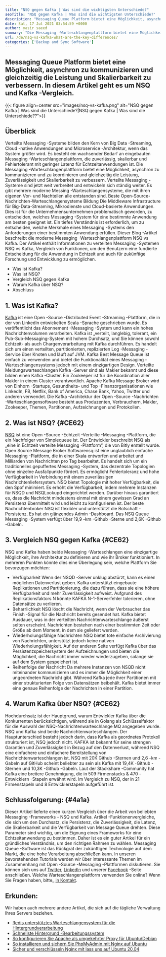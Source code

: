 ```yaml
---
title: "NSQ gegen Kafka | Was sind die wichtigsten Unterschiede?" 
seoTitle: "NSQ gegen Kafka | Was sind die wichtigsten Unterschiede?" 
description: "Messaging Queue Platform bietet eine Möglichkeit, asynchron zu kommunizieren. In diesem Artikel handelt es sich um NSQ- und Kafka -Verteilte -Message -Queue -Systemunterschiede." 
date: Sat, 17 Jul 2021 03:54:59 +0000
author: yasir saeed
summary: "Die Messaging -Warteschlangenplattform bietet eine Möglichkeit, asynchron zu kommunizieren und gleichzeitig die Leistung und Skalierbarkeit zu verbessern. In diesem Artikel geht es um NSQ und Kafka -Vergleich." 
url: /de/nsq-vs-kafka-what-are-the-key-differences/
categories: ['Backup and Sync Software']
---
```


## Messaging Queue Platform bietet eine Möglichkeit, asynchron zu kommunizieren und gleichzeitig die Leistung und Skalierbarkeit zu verbessern. In diesem Artikel geht es um NSQ und Kafka -Vergleich.

{{< figure align=center src="images/nsq-vs-kafka.png" alt="NSQ gegen Kafka | Was sind die Unterschiede?|NSQ gegen Kafka | Was sind die Unterschiede??">}}


## **Überblick**
Verteilte Messaging -Systeme bilden den Kern von Big Data -Streaming, Cloud -native Anwendungen und Microservice -Architektur, wenn das System größer wird. Es besteht ein wachsender Bedarf an eingebauten Messaging -Warteschlangenplattform, die zuverlässig, skalierbar und Fehlertolerant mit geringer Latenz für Echtzeitanwendungen ist. Die Messaging -Warteschlangenplattform bietet eine Möglichkeit, asynchron zu kommunizieren und zu koordinieren und gleichzeitig die Leistung, Zuverlässigkeit und Skalierbarkeit zu verbessern.
Verteilte Messaging -Systeme sind jetzt weit verbreitet und entwickeln sich ständig weiter. Es gibt mehrere moderne Messing -Warteschlangensysteme, die mit ihren eigenen Vor- und Nachteilen alle entstanden sind. Beste Open-Source-Nachrichten-Warteschlangensysteme Bildung Die Middleware Infrastructure für Big-Data-Streaming, Mikrodienste und Cloud-basierte Anwendungen. Dies ist für die Unternehmensunternehmen problematisch geworden, zu entscheiden, welches Messaging -System für eine bestimmte Anwendung am besten geeignet ist. Ein tiefes Verständnis ist erforderlich, um zu entscheiden, welche Merkmale eines Messaging -Systems den Anforderungen einer bestimmten Anwendung erfüllen.
Dieser Blog -Artikel beschreibt die moderne Messaging -Warteschlangenplattform NSQ vs Kafka. Der Artikel enthält Informationen zu verteilten Messaging -Systemen NSQ vs Kafka, Vergleich von Funktionen, um den Benutzern eine fundierte Entscheidung für die Anwendung in Echtzeit und auch für zukünftige Forschung und Entwicklung zu ermöglichen.
  * Was ist Kafka?
  * Was ist NSQ?
  * Vergleich NSQ gegen Kafka
  * Warum Kafka über NSQ?
  * Abschluss

## 1. Was ist Kafka?
[Kafka][1] ist eine Open -Source -Distributed Event -Streaming -Plattform, die in der von LinkedIn entwickelten Scala -Sprache geschrieben wurde. Es veröffentlicht das Abonnement -Messaging -System und kann ein hohes Nachrichtenvolumen verarbeiten. Kafka ist „verteilt, langlebig, tolerant, ein Pub-Sub-Messaging-System mit hohem Durchsatz, und Sie können sowohl Echtzeit- als auch Chargenverarbeitung mit Kafka durchführen. Es handelt sich um einen verteilten, partitionierten, replizierten Log -Messaging -Service über Knoten und läuft auf JVM. Kafka Best Message Queue ist einfach zu verwenden und bietet die Funktionalität eines Messaging -Warteschlangensystems jedoch mit einem einzigartigen Design.
Verteilte Meldungswarteschlangen Kafka -Server sind als Makler bekannt und diese bilden einen Kafka -Cluster. Ein Zookeeper ist für die Koordination aller Makler in einem Cluster verantwortlich. Apache Kafka Message Broker wird von Einhorn -Startups, Gesundheits- und Top -Finanzorganisationen wie LinkedIn, FB, Netflix, Bank of America, Chase Bank, Yahoo, Twitter und anderen verwendet. Die Kafka -Architektur der Open -Source -Nachrichten -Warteschlangensoftware besteht aus Produzenten, Verbrauchern, Makler, Zookeeper, Themen, Partitionen, Aufzeichnungen und Protokollen.

## 2. Was ist NSQ? {#CE62}
[NSQ][2] ist eine Open -Source -Echtzeit -Verteilte -Messaging -Plattform, die ein Nachfolger von Simplequeue ist. Der Entwickler beschreibt NSQ als „eine in Echtzeit verteilte Messaging -Plattform“, die von Bitly erstellt wurde. Open Source Message Broker Softwarensq ist eine unglaublich einfache Messaging -Plattform, die in einer Skala entworfen und arbeitet und Milliarden von Nachrichten pro Tag bearbeitet. Es handelt sich um ein traditionelles gepuffertes Messaging -System, das dezentrale Topologien ohne einzelne Ausfallpunkte fördert. Es ermöglicht Fehlertoleranz und hohe Verfügbarkeit in Verbindung mit einem zuverlässigen Nachrichtenliefersystem.
NSQ bietet Topologie mit hoher Verfügbarkeit, die den Spof minimiert. Es erhöht die Verfügbarkeit, indem mehrere Instanzen für NSQD und NSQLookupd eingerichtet werden. Darüber hinaus garantiert es, dass die Nachricht mindestens einmal mit einem gewissen Grad an Persistenz übermittelt wird und leicht zu konfigurieren ist. Der beste Nachrichtenbroker NSQ ist flexibler und unterstützt die Botschaft -Persistenz. Es hat ein glänzendes Admin -Dashboard. Das NSQ Queue Messaging -System verfügt über 19,9 -km -Github -Sterne und 2,6K -Github -Gabeln.

## 3. Vergleich NSQ gegen Kafka {#CE62}
NSQ und Kafka haben beide Messaging -Warteschlangen eine einzigartige Möglichkeit, ihre Architektur zu definieren und wie ihr Broker funktioniert. In mehreren Punkten könnte dies eine Überlegung sein, welche Plattform Sie bevorzugen möchten:
  * Verfügbarkeit
Wenn der NSQD -Server unklug abstürzt, kann es einen möglichen Datenverlust geben. Kafka unterstützt eingebaute Replikationen und Partitionierung, die dazu führen, dass sie eine höhere Verfügbarkeit und mehr Zuverlässigkeit aufweist. Aufgrund des Replikationsfaktors N könnte KAFKA N-1-Serverfehler tolerieren, ohne Datensätze zu verlieren.
  * Beharrlichkeit
NSQ löscht die Nachricht, wenn der Verbraucher das Finish -Signal für die Nachricht bereits gesendet hat.
Kafka bietet Ausdauer, was in der verteilten Nachrichtenwarteschlange äußerst selten erscheint. Nachrichten bestehen nach einer bestimmten Zeit oder Größe ab dem Moment, in dem sie geliefert werden.
  * Wiederholungsfähige Nachrichten
NSQ bietet tote einfache Archivierung von Nachrichten, unterstützt jedoch keine nativen Wiederholungsfähigkeit.
Auf der anderen Seite verfügt Kafka über das Persistenzspeichersystem der Aufzeichnungen und bieten die Möglichkeit, die Nachricht immer wieder wiederzugeben, solange sie auf dem System gespeichert ist.
  * Reihenfolge der Nachricht
Da mehrere Instanzen von NSQD nicht miteinander kommunizieren und es immer die Möglichkeit einer ungeordneten Nachricht gibt. Während Kafka jede ihrer Partitionen mit einer strukturierten Folge von Datensätzen beibehält. Kafka bietet immer eine genaue Reihenfolge der Nachrichten in einer Partition.

## 4. Warum Kafka über NSQ? {#CE62}
Hochdurchsatz ist der Hauptgrund, warum Entwickler Kafka über die Konkurrenten berücksichtigen, während sie in Golang als Schlüsselfaktor für die Auswahl der NSQ-Nachrichtenwarteschlange MQ angegeben wurde. NSQ und Kafka sind beide Nachrichtenwarteschlangen. Der Hauptunterschied besteht jedoch darin, dass Kafka als geordnetes Protokoll strukturiert ist, NSQ jedoch nicht. KAFKA ist bekannt für seine strengen Garantien und Zuverlässigkeit in Bezug auf den Datenverlust, während NSQ eine einfachere und einfachere Bereitstellung von Nachrichtenwarteschlangen ist.
NSQ mit 20K Github -Sternen und 2,6 -km -Gabeln auf GitHub scheint beliebter zu sein als Kafka mit 19,4K -Github -Sternen und 10,3K -Github -Gabeln. Laut der Stackshare -Community hat Kafka eine breitere Genehmigung, die in 509 Firmenstacks & 470 -Entwicklern -Stapeln erwähnt wird. Im Vergleich zu NSQ, der in 21 Firmenstapeln und 8 Entwicklerstapeln aufgeführt ist.

## Schlussfolgerung: {#4a1a}
Dieser Artikel lieferte einen kurzen Vergleich über die Arbeit von beliebten Messaging -Frameworks - NSQ und Kafka. Artikel -Funktionenvergleiche, die sich um den Durchsatz, die Persistenz, die Zuverlässigkeit, die Latenz, die Skalierbarkeit und die Verfügbarkeit von Message Queue drehten. Diese Parameter sind wichtig, um die Eignung eines Frameworks für eine Echtzeitanwendung zu bestimmen. Daher ist es ein guter Artikel für ein gründliches Verständnis, um den richtigen Rahmen zu wählen. Messaging Queue -Software ist das Rückgrat der zukünftigen Technologie auf dem Markt, die eine hohe Verarbeitung abschließen kann. In unseren bevorstehenden Tutorials werden wir über interessante Themen im Zusammenhang mit Open -Source -Messaging -Plattformen diskutieren.
Sie können sich uns auf [Twitter][3], [LinkedIn][4] und unserer [Facebook][5] -Seite anschließen. Welche Warteschlangenplattform verwenden Sie online? Wenn Sie Fragen haben, bitte_ [in Kontakt][6].

## Erkunden:
Wir haben auch mehrere andere Artikel, die sich auf die tägliche Verwaltung Ihres Servers beziehen.
  * [Redis unterstütztes Warteschlangensystem für die Hintergrundverarbeitung][7]
  * [Schnellste Hintergrund -Bearbeitungssystem][8]
  * [So konfigurieren Sie Apache als umgekehrter Proxy für Ubuntu/Debian][9]
  * [So installieren und sichern Sie PhpMyAdmin mit Nginx auf Ubuntu][10]
  * [Sicher und verschlüsseln Nginx mit lass uns auf Ubuntu 20.04][11]

  
[1]: https://kafka.apache.org/
[2]: https://nsq.io/
[3]: https://twitter.com/containerize_co
[4]: https://www.linkedin.com/company/containerize/
[5]: http://facebook.com/containerize
[6]: mailto:yasir.saeed@aspose.com
[7]: https://products.containerize.com/message-queue-software/resque/
[8]: https://products.containerize.com/message-queue-software/sidekiq/
[9]: https://blog.containerize.com/web-server-solution-stack/how-to-configure-apache-as-a-reverse-proxy-for-ubuntudebian/
[10]: https://blog.containerize.com/web-server-solution-stack/how-to-install-and-secure-phpmyadmin-with-nginx-on-ubuntu/
[11]: https://blog.containerize.com/web-server-solution-stack/how-to-secure-nginx-with-letsencrypt-on-ubuntu-20-04/
